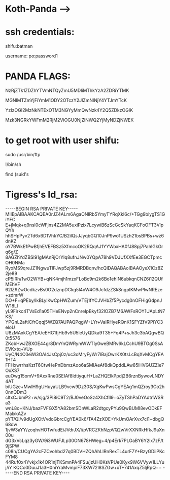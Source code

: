 # Koth-Panda -->

# ssh credentials:

shifu:batman

username: po:password1

# PANDA FLAGS:

NzRjZTk1ZDZhYTVmNTQyZmU5MDliMThkYzA2ZDRiYTMK

MGNlMTZmYjFiYmM1ODY2OTczY2JlZmNlNjY4YTJmYTcK

YzIzOGI2MzNkNTExOTM3NGYyMmQwNzk4Y2Q5ZDkzOGIK

Mzk3NGRkYWFmM2RjM2ViOGU0NjZlNWQ2YjMyNDZjNWEK





# to get root with user shifu:

sudo /usr/bin/ftp

!/bin/sh

find (suid's



# Tigress's Id_rsa:

-----BEGIN RSA PRIVATE KEY-----
MIIEpAIBAAKCAQEA0rJZ4ALm6AgaONlRb5YmyTYRqXkI6c/+TGg9biygTS1GiYFC
E+jMqk+q9nsl0cWFjns4Z2MA5uxiPzix7LcywiB6zScGcSkYaqKCFoOFT3VlpQYh
hhSHpPyv2Td6x6D1VhkYC/B2ilQsJJyqbGQ10JnP9wo1USzh21bsBPBs+wz6dnKZ
oY7BWkE1PwBfjhEVEFBSz5XfmcoOK2RQqAJ1YYWoxHA0fJ88pj7PahIGkGrq6g/Z
8AGZhYdZBSl91gMAnRjOrYIq8ufnJNw0YQpA78h9VDJUfXXfEe3EGCTpmcOH0NMa
RyoMS9qreJZ1NgwuTlFJwp5zj9RMRDBqnv/hcQIDAQABAoIBAAOyeX1Cz8Z2je89
cP5iRh/1wO2WYB+qNK4mjh1mzxFLoBc9m2k6Bo1ehIN6ubkqnCNZ6i12QUfMEhVF
62lZ9ZwOcdkzvBs0O2dznpDCkg5I4xW4O9JcfdzZSkSngpIKMwPlwNREze+zdmrW
DO+F+qPEby/IkBLylKwCpHWZum/VTEj1fYCJVHbZf5Pycdg0nOFHigGdpnJW18LI
yL9Firkc4TVsEd1a05THeENvp2nCnreIpBkyf32lOZB7M6AWFsROY1UApLtN7KS/
YPGnL2aftlCfrCqqj5WZQ7AUPAQPqgW+LYr+VaIRHyeRQnK1SFYZfV9PiYC3eloU
U8zMAxkCgYEA/eEHG1fjHb9v5U5leUyQDka9T35+Fq4P+sJh3c3bAQgwBQ0t5576
ZKobHwJZBXGE44gr8DmYnQWRymWWTly0weBMRv6kLCchU9BTGg0SsAEVKxtq+VUp
UyC/N4C0eWl3OAl4JsCpj0z/uc3oMryFyWr7lBajOwrKX0tsLcBqXvMCgYEA1HT4
FFHxwrrhsKztT6CtwHePnDbmzAoo6aSMIAeAf8dkQpddLAw85lHVGUZZie7OxXS7
euOwg15omV+9AxxRne0SEIAf8ldtiyquH+LaZHQElkPpdj2B6rznBywovLNDY4AT
biUGze+MwlH9gUHuyaULB9vcw9Dz30S/XgKwPwsCgYEAg1mQZroy3Co2h0nnQDm3
cltxCJbmP2+w/sjg/3PI8iC9T2/BJ0veOoSz4XhCfIl9+oZyTShPaDYAdtnWSRa3
wnL8o+KNJ/bazFVFGX5YA82bmSDnWLaR2dtgcyPYu9QwBUMI8evODkEFMalxkAZv
pYT/Ql/v9dUgXOtVvdoGbrcCgYEA0k6/TA4ZzXOE+YkUmOArXvx7cl1+dbgQ68dw
1jvW3aYY/zoqhvHOTwfudEiJVdrJX/i/pVRCZKhNzpVQ2wVrXXNRkHfkJ9aXn00u
dG3xVcLqz3yGW/9i3WUFJLp30ON678HWeg+4/p4Erk7PLOaBY6Y2lx7zF/t9jSPW
c08h/CUCgYA2cFZCvohbd27q0BDVHZQhAhLIRnRexTL4urF7Y+BzyGDiiPKcFYM8
44Ruf0x4Yvkjx1k4OR1njTKSmnPA4FSu/jzUH0KsVPUe0Kyx9W6VVyw1LLYuj/iY
KQCo0DuuJ1a3H0niYraMvmpiF73XW72l8SZGw+xT+741AxqZ5ljRpQ==
-----END RSA PRIVATE KEY----

